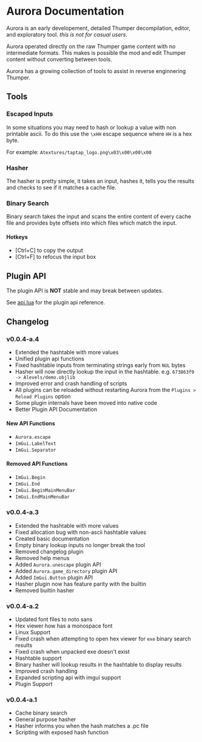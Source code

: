 # Aurora Documentation
Aurora is an early developement, detailed Thumper decompilation, editor, and exploratory tool. *this is not for casual users*.

Aurora operated directly on the raw Thumper game content with no intermediate formats. This makes is possible the mod and edit Thumper content without converting between tools.

Aurora has a growing collection of tools to assist in reverse enginnering Thumper.

## Tools
### Escaped Inputs
In some situations you may need to hash or lookup a value with non printable ascii. To do this use the `\xHH` escape sequence where `HH` is a hex byte.

For example:
`Atextures/taptap_logo.png\x03\x00\x00\x00`

### Hasher
The hasher is pretty simple, it takes an input, hashes it, tells you the results and checks to see if it matches a cache file.

### Binary Search
Binary search takes the input and scans the entire content of every cache file and provides byte offsets into which files which match the input.
#### Hotkeys
* [Ctrl+C] to copy the output
* [Ctrl+F] to refocus the input box

## Plugin API
The plugin API is **NOT** stable and may break between updates.

See [api.lua](api.lua) for the plugin api reference.

## Changelog
### v0.0.4-a.4
* Extended the hashtable with more values
* Unified plugin api functions
* Fixed hashtable inputs from terminating strings early from `NUL` bytes
* Hasher will now directly lookup the input in the hashtable. e.g. `673863f9 -> Alevels/demo.objlib`
* Improved error and crash handling of scripts
* All plugins can be reloaded without restarting Aurora from the `Plugins > Reload Plugins` option
* Some plugin internals have been moved into native code
* Better Plugin API Documentation

#### New API Functions
* `Aurora.escape`
* `ImGui.LabelText`
* `ImGui.Separator`

#### Removed API Functions
* `ImGui.Begin`
* `ImGui.End`
* `ImGui.BeginMainMenuBar`
* `ImGui.EndMainMenuBar`

### v0.0.4-a.3
* Extended the hashtable with more values
* Fixed allocation bug with non-ascii hashtable values
* Created basic documentation
* Empty binary lookup inputs no longer break the tool
* Removed changelog plugin
* Removed help menus
* Added `Aurora.unescape` plugin API
* Added `Aurora.game_directory` plugin API
* Added `ImGui.Button` plugin API
* Hasher plugin now has feature parity with the builtin
* Removed builtin hasher

### v0.0.4-a.2
* Updated font files to noto sans
* Hex viewer how has a monospace font
* Linux Support
* Fixed crash when attempting to open hex viewer for `exe` binary search results
* Fixed crash when unpacked exe doesn't exist
* Hashtable support
* Binary hasher will lookup results in the hashtable to display results
* Improved crash handling
* Expanded scripting api with imgui support
* Plugin Support

### v0.0.4-a.1
* Cache binary search
* General purpose hasher
* Hasher informs you when the hash matches a .pc file
* Scripting with exposed hash function